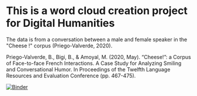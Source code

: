 

# This is a word cloud creation project for Digital Humanities 

The data is from a conversation between a male and female speaker in the "Cheese !" corpus (Priego-Valverde, 2020). 

Priego-Valverde, B., Bigi, B., & Amoyal, M. (2020, May). “Cheese!”: a Corpus of Face-to-face French Interactions. A Case Study for Analyzing Smiling and Conversational Humor. In Proceedings of the Twelfth Language Resources and Evaluation Conference (pp. 467-475).

[![Binder](https://mybinder.org/badge_logo.svg)](https://mybinder.org/v2/gh/hebrewmatthew/digitalHumanizer/HEAD)
